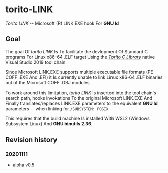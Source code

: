 # torito-LINK

*Torito LINK* -- Microsoft (R) LINK.EXE hook For **GNU ld**

## Goal
The goal Of *torito LINK* Is To  facilitate the devlopment Of Standard C programs For Linux x86-64 .ELF target
Using the [*Torito C Library*](https://github.com/KilianKegel/torito-C-Library#torito-c-library) native Visual 
Studio 2019 tool chain.

Since Microsoft LINK.EXE supports multiple executable file formats (PE COFF .EXE And .EFI)
it Is currently unable to link Linux x86-64 .ELF binaries out of the Microsoft COFF .OBJ modules.

To work around this limitation, *torito LINK* Is inserted into the tool chain's search path,
hooks invokations To the original Microsoft LINK.EXE And Finally translates/replaces
LINK.EXE parameters to the equivalent **GNU ld** parameters -- when linking for `/SUBSYSTEM: POSIX`.

This requires that the build machine Is installed With WSL2 (Windows Subsystem Linux) And **GNU binutils 2.36**.


## Revision history
### 20201111
* alpha v0.5